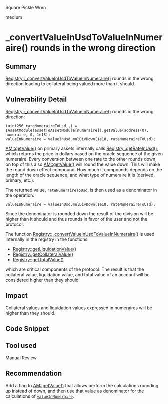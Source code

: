 Square Pickle Wren

medium

# _convertValueInUsdToValueInNumeraire() rounds in the wrong direction

## Summary
[Registry::_convertValueInUsdToValueInNumeraire()](https://github.com/sherlock-audit/2023-12-arcadia/blob/main/accounts-v2/src/Registry.sol#L822) rounds in the wrong direction leading to collateral being valued more than it should.

## Vulnerability Detail
[Registry::_convertValueInUsdToValueInNumeraire()](https://github.com/sherlock-audit/2023-12-arcadia/blob/main/accounts-v2/src/Registry.sol#L822) rounds in the wrong direction:
```solidity
(uint256 rateNumeraireToUsd,,) = IAssetModule(assetToAssetModule[numeraire]).getValue(address(0), numeraire, 0, 1e18);
valueInNumeraire = valueInUsd.mulDivDown(1e18, rateNumeraireToUsd);
```
[AM::getValue()](https://github.com/sherlock-audit/2023-12-arcadia/blob/main/accounts-v2/src/asset-modules/abstracts/AbstractPrimaryAM.sol#L122) on primary assets internally calls [Registry::getRateInUsd()](https://github.com/sherlock-audit/2023-12-arcadia/blob/main/accounts-v2/src/Registry.sol#L580), which returns the price in dollars based on the oracle sequence of the given numeraire. Every conversion between one rate to the other rounds down, on top of this also [AM::getValue()](https://github.com/sherlock-audit/2023-12-arcadia/blob/main/accounts-v2/src/asset-modules/abstracts/AbstractPrimaryAM.sol#L122) will round the value down. This will make the round down effect compound. How much it compounds depends on the length of the oracle sequence, and what type of numeraire it is (derived, primary, etc.).

The returned value, `rateNumeraireToUsd`, is then used as a denominator in the operation:
```solidity
valueInNumeraire = valueInUsd.mulDivDown(1e18, rateNumeraireToUsd);
```

Since the denominator is rounded down the result of the division will be higher than it should and thus rounds in favor of the user and not the protocol.

The function [Registry::_convertValueInUsdToValueInNumeraire()](https://github.com/sherlock-audit/2023-12-arcadia/blob/main/accounts-v2/src/Registry.sol#L822) is used internally in the registry in the functions:
- [Registry::getLiquidationValue()](https://github.com/sherlock-audit/2023-12-arcadia/blob/main/accounts-v2/src/Registry.sol#L784)
- [Registry::getCollateralValue()](https://github.com/sherlock-audit/2023-12-arcadia/blob/main/accounts-v2/src/Registry.sol#L751)
- [Registry::getTotalValue()](https://github.com/sherlock-audit/2023-12-arcadia/blob/main/accounts-v2/src/Registry.sol#L718)

which are critical components of the protocol. The result is that the collateral value, liquidation value, and total value of an account will be considered higher than they should.

## Impact
Collateral values and liquidation values expressed in numeraires will be higher than they should.

## Code Snippet

## Tool used

Manual Review

## Recommendation
Add a flag to [AM::getValue()](https://github.com/sherlock-audit/2023-12-arcadia/blob/main/accounts-v2/src/asset-modules/abstracts/AbstractPrimaryAM.sol#L122) that allows perform the calculations rounding up instead of down, and then use that value as denominator for the calculations of [`valueInNumeraire`](https://github.com/sherlock-audit/2023-12-arcadia/blob/main/accounts-v2/src/Registry.sol#L822).